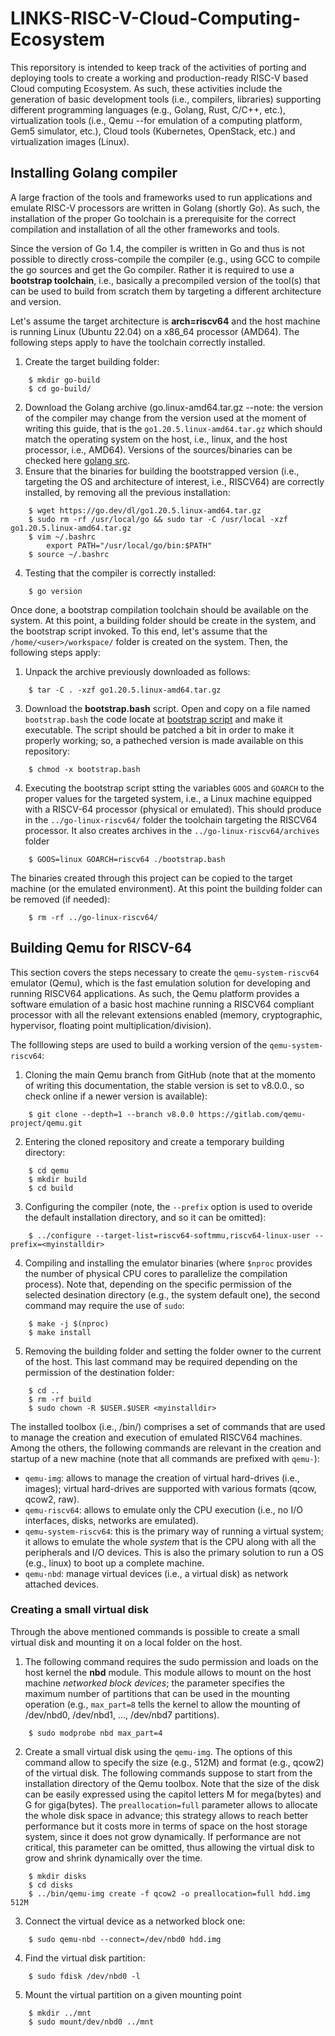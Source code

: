 # LINKS-RISC-V-Cloud-Computing-Ecosystem

This reporsitory is intended to keep track of the activities of porting and deploying tools to create a working and production-ready RISC-V based Cloud computing Ecosystem.
As such, these activities include the generation of basic development tools (i.e., compilers, libraries) supporting different programming languages (e.g., Golang, Rust, C/C++, etc.), virtualization tools (i.e., Qemu --for emulation of a 
computing platform, Gem5 simulator, etc.), Cloud tools (Kubernetes, OpenStack, etc.) and virtualization images (Linux).  

## Installing Golang compiler

A large fraction of the tools and frameworks used to run applications and emulate RISC-V processors are written in Golang (shortly Go). As such, the installation of the proper Go toolchain is a prerequisite for the correct compilation and installation of all the other frameworks and tools. 

Since the version of Go 1.4, the compiler is written in Go and thus is not possible to directly cross-compile the compiler (e.g., using GCC to compile the go sources and get the Go compiler. Rather it is required to use a **bootstrap toolchain**, i.e., basically a precompiled version of the tool(s) that can be used to build from scratch them by targeting a different architecture and version.

Let's assume the target architecture is **arch=riscv64** and the host machine is running Linux (Ubuntu 22.04) on a x86\_64 processor (AMD64). The following steps apply to have the toolchain correctly installed.
1. Create the target building folder:
```
	$ mkdir go-build
	$ cd go-build/
```
2. Download the Golang archive (go<version>.linux-amd64.tar.gz --note: the version of the compiler may change from the version used at the moment of writing this guide, that is the `go1.20.5.linux-amd64.tar.gz` which should match the operating system on the host, i.e., linux, and the host processor, i.e., AMD64). Versions of the sources/binaries can be checked here [golang src](https://go.dev/dl/).
3. Ensure that the binaries for building the bootstrapped version (i.e., targeting the OS and architecture of interest, i.e., RISCV64) are correctly installed, by removing all the previous installation:
```
	$ wget https://go.dev/dl/go1.20.5.linux-amd64.tar.gz 
	$ sudo rm -rf /usr/local/go && sudo tar -C /usr/local -xzf go1.20.5.linux-amd64.tar.gz
	$ vim ~/.bashrc
	    export PATH="/usr/local/go/bin:$PATH"	
	$ source ~/.bashrc
``` 
4. Testing that the compiler is correctly installed:
```	
	$ go version
```
Once done, a bootstrap compilation toolchain should be available on the system. At this point, a building folder should be create in the system, and the bootstrap script invoked. To this end, let's assume that the `/home/<user>/workspace/` folder is created on the system. Then, the following steps apply:
	
1. Unpack the archive previously downloaded as follows: 
```
	$ tar -C . -xzf go1.20.5.linux-amd64.tar.gz 
```
3. Download the **bootstrap.bash** script. Open and copy on a file named `bootstrap.bash` the code locate at [bootstrap script](https://go.dev/src/bootstrap.bash?m=text) and make it executable. The script should be patched a bit in order to make it properly working; so, a patheched version is made available on this repository:
```
	$ chmod -x bootstrap.bash
```
4. Executing the bootstrap script stting the variables `GOOS` and `GOARCH` to the proper values for the targeted system, i.e., a Linux machine equipped with a RISCV-64 processor (physical or emulated). This should produce in the `../go-linux-riscv64/` folder the toolchain targeting the RISCV64 processor. It also creates archives in the `../go-linux-riscv64/archives` folder 
```
	$ GOOS=linux GOARCH=riscv64 ./bootstrap.bash
```
The binaries created through this project can be copied to the target machine (or the emulated environment). At this point the building folder can be removed (if needed):
```
	$ rm -rf ../go-linux-riscv64/
```

## Building Qemu for RISCV-64

This section covers the steps necessary to create the `qemu-system-riscv64` emulator (Qemu), which is the fast emulation solution for developing and running RISCV64 applications. As such, the Qemu platform provides a software emulation of a basic host machine running a RISCV64 compliant processor with all the relevant extensions enabled (memory, cryptographic, hypervisor, floating point multiplication/division).

The folllowing steps are used to build a working version of the `qemu-system-riscv64`:
1. Cloning the main Qemu branch from GitHub (note that at the momento of writing this documentation, the stable version is set to v8.0.0., so check online if a newer version is available):
```
	$ git clone --depth=1 --branch v8.0.0 https://gitlab.com/qemu-project/qemu.git
```
2. Entering the cloned repository and create a temporary building directory:
```
	$ cd qemu
	$ mkdir build
	$ cd build 
```
3. Configuring the compiler (note, the `--prefix` option is used to overide the default installation directory, and so it can be omitted):
```
	$ ../configure --target-list=riscv64-softmmu,riscv64-linux-user --prefix=<myinstalldir>
```
4.  Compiling and installing the emulator binaries (where `$nproc` provides the number of physical CPU cores to parallelize the compilation process). Note that, depending on the specific permission of the selected desination directory (e.g., the system default one), the second command may require the use of `sudo`:
```
	$ make -j $(nproc)
	$ make install 
```
5. Removing the building folder and setting the folder owner to the current <user> of the host. This last command may be required depending on the permission of the destination folder:
```
	$ cd ..
	$ rm -rf build
	$ sudo chown -R $USER.$USER <myinstalldir>
```

The installed toolbox (i.e., <myinstalldir>/bin/) comprises a set of commands that are used to manage the creation and execution of emulated RISCV64 machines. Among the others, the following commands are relevant in the creation and startup of a new machine (note that all commands are prefixed with `qemu-`):
- `qemu-img`: allows to manage the creation of virtual hard-drives (i.e., images); virtual hard-drives are supported with various formats (qcow, qcow2, raw).
- `qemu-riscv64`: allows to emulate only the CPU execution (i.e., no I/O interfaces, disks, networks are emulated).
- `qemu-system-riscv64`: this is the primary way of running a virtual system; it allows to emulate the whole *system* that is the CPU along with all the peripherals and I/O devices. This is also the primary solution to run a OS (e.g., linux) to boot up a complete machine.
- `qemu-nbd`: manage virtual devices (i.e., a virtual disk) as network attached devices.

### Creating a small virtual disk
Through the above mentioned commands is possible to create a small virtual disk and mounting it on a local folder on the host.
1. The following command requires the sudo permission and loads on the host kernel the **nbd** module. This module allows to mount on the host machine *networked block devices*; the parameter specifies the maximum number of partitions that can be used in the mounting operation (e.g., `max_part=8` tells the kernel to allow the mounting of /dev/nbd0, /dev/nbd1, ..., /dev/nbd7 partitions).
```
	$ sudo modprobe nbd max_part=4
``` 
2. Create a small virtual disk using the `qemu-img`. The options of this command allow to specify the size (e.g., 512M) and format (e.g., qcow2) of the virtual disk. The following commands suppose to start from the installation directory of the Qemu toolbox. Note that the size of the disk can be easily expressed using the capitol letters M for mega(bytes) and G for giga(bytes). The `preallocation=full` parameter allows to allocate the whole disk space in advance; this strategy allows to reach better performance but it costs more in terms of space on the host storage system, since it does not grow dynamically. If performance are not critical, this parameter can be omitted, thus allowing the virtual disk to grow and shrink dynamically over the time. 
```
	$ mkdir disks
	$ cd disks
	$ ../bin/qemu-img create -f qcow2 -o preallocation=full hdd.img 512M
``` 
3. Connect the virtual device as a networked block one:
```
	$ sudo qemu-nbd --connect=/dev/nbd0 hdd.img
```
4. Find the virtual disk partition:
```
	$ sudo fdisk /dev/nbd0 -l
```
5. Mount the virtual partition on a given mounting point
```
	$ mkdir ../mnt
	$ sudo mount/dev/nbd0 ../mnt 
```